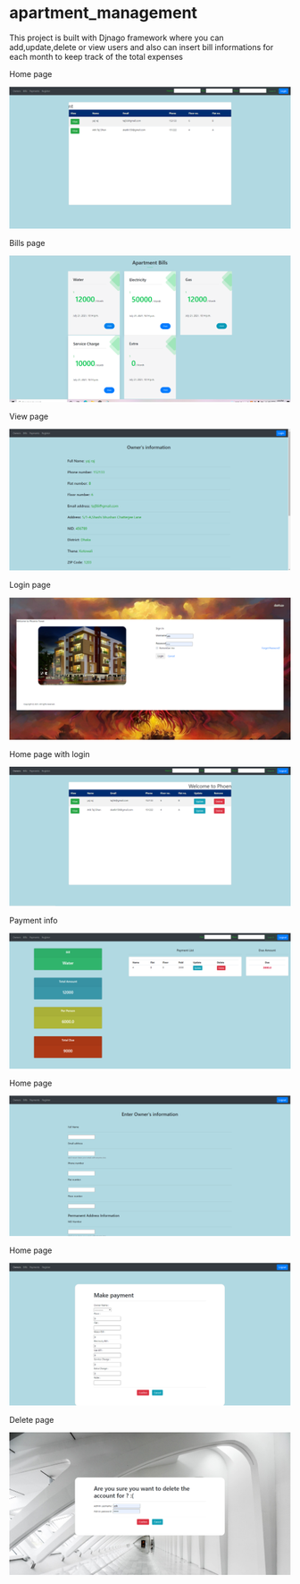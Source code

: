 # apartment_management
This project is built with Djnago framework where you can add,update,delete or view users and also can insert bill informations for each month to keep track of the total expenses
<p>Home page</p>
<img src="apartment_pic/pic1.PNG">
<p>Bills page</p>
<img src="apartment_pic/pic2.PNG">
<p>View page</p>
<img src="apartment_pic/pic3.PNG">
<p>Login page</p>
<img src="apartment_pic/pic4.PNG">
<p>Home page with login</p>
<img src="apartment_pic/pic5.PNG">
<p>Payment info</p>
<img src="apartment_pic/pic6.PNG">
<p>Home page</p>
<img src="apartment_pic/pic7.PNG">
<p>Home page</p>
<img src="apartment_pic/pic8.PNG">
<p>Delete page</p>
<img src="apartment_pic/pic9.PNG">

